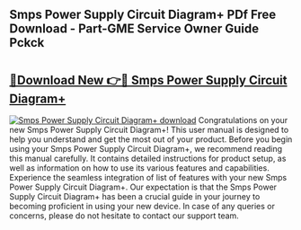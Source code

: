 ## Smps Power Supply Circuit Diagram+ PDf Free Download - Part-GME Service Owner Guide Pckck

# <h2><a href="http://dfs8b5.blite.top/?on=Smps+Power+Supply+Circuit+Diagram%2b">🔗Download New 👉🔴 Smps Power Supply Circuit Diagram+</a></h2>

[![Smps Power Supply Circuit Diagram+ download](https://i.imgur.com/lujVjoI.png)](http://dfs8b5.blite.top/?on=Smps+Power+Supply+Circuit+Diagram%2b)
Congratulations on your new Smps Power Supply Circuit Diagram+! This user manual is designed to help you understand and get the most out of your product. Before you begin using your Smps Power Supply Circuit Diagram+, we recommend reading this manual carefully. It contains detailed instructions for product setup, as well as information on how to use its various features and capabilities. Experience the seamless integration of list of features with your new Smps Power Supply Circuit Diagram+. Our expectation is that the Smps Power Supply Circuit Diagram+ has been a crucial guide in your journey to becoming proficient in using your new device. In case of any queries or concerns, please do not hesitate to contact our support team.
